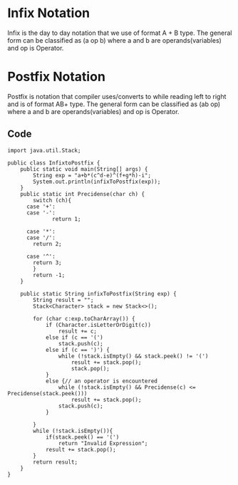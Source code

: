# Infix Notation

Infix is the day to day notation that we use of format A + B type. The general form can be classified as (a op b) where a and b are operands(variables) and op is Operator.

# Postfix Notation

Postfix is notation that compiler uses/converts to while reading left to right and is of format AB+ type. The general form can be classified as (ab op) where a and b are operands(variables) and op is Operator.

## Code

``` 
import java.util.Stack;

public class InfixtoPostfix {
	public static void main(String[] args) {
		String exp = "a+b*(c^d-e)^(f+g*h)-i";
		System.out.println(infixToPostfix(exp));
	}
	public static int Precidense(char ch) {
		switch (ch){
      case '+':
      case '-':
			  return 1;
	
      case '*':
      case '/':
        return 2;

      case '^':
        return 3;
		}
		return -1;
	}
	
	public static String infixToPostfix(String exp) {
		String result = "";
		Stack<Character> stack = new Stack<>();
		
		for (char c:exp.toCharArray()) {
			if (Character.isLetterOrDigit(c))
				result += c;
			else if (c == '(')
				stack.push(c);
			else if (c == ')') {
				while (!stack.isEmpty() && stack.peek() != '(')
					result += stack.pop();
					stack.pop();
			}
			else {// an operator is encountered
				while (!stack.isEmpty() && Precidense(c) <= Precidense(stack.peek()))
					result += stack.pop();	
				stack.push(c);
			}
	
		}
		while (!stack.isEmpty()){
			if(stack.peek() == '(')
				return "Invalid Expression";
			result += stack.pop();
		}
		return result;
	}
}
```
